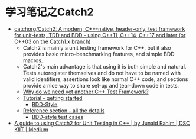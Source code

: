 # 学习笔记之Catch2

* [catchorg/Catch2: A modern, C++-native, header-only, test framework for unit-tests, TDD and BDD - using C++11, C++14, C++17 and later (or C++03 on the Catch1.x branch)](https://github.com/catchorg/Catch2)
  * Catch2 is mainly a unit testing framework for C++, but it also provides basic micro-benchmarking features, and simple BDD macros.
  * Catch2's main advantage is that using it is both simple and natural. Tests autoregister themselves and do not have to be named with valid identifiers, assertions look like normal C++ code, and sections provide a nice way to share set-up and tear-down code in tests.
  * [Why do we need yet another C++ Test Framework?](https://github.com/catchorg/Catch2/blob/devel/docs/why-catch.md#top)
  * [Tutorial - getting started](https://github.com/catchorg/Catch2/blob/devel/docs/tutorial.md#top)
    * [BDD-Style](https://github.com/catchorg/Catch2/blob/devel/docs/tutorial.md#bdd-style)
  * [Reference section - all the details](https://github.com/catchorg/Catch2/blob/devel/docs/Readme.md#top)
    * [BDD-style test cases](https://github.com/catchorg/Catch2/blob/devel/docs/test-cases-and-sections.md#bdd-style-test-cases)
* [A guide to using Catch2 for Unit Testing in C++ | by Junaid Rahim | DSC KIIT | Medium](https://medium.com/dsckiit/a-guide-to-using-catch2-for-unit-testing-in-c-f0f5450d05fb)

